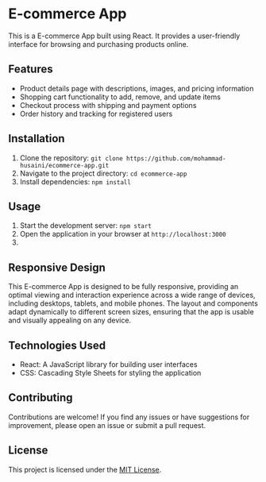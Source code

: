# E-commerce App

This is a E-commerce App built using React. It provides a user-friendly interface for browsing and purchasing products online.

## Features
- Product details page with descriptions, images, and pricing information
- Shopping cart functionality to add, remove, and update items
- Checkout process with shipping and payment options
- Order history and tracking for registered users

## Installation

1. Clone the repository: `git clone https://github.com/mohammad-husaini/ecommerce-app.git`
2. Navigate to the project directory: `cd ecommerce-app`
3. Install dependencies: `npm install`

## Usage

1. Start the development server: `npm start`
2. Open the application in your browser at `http://localhost:3000`
3. 
## Responsive Design

This E-commerce App is designed to be fully responsive, providing an optimal viewing and interaction experience across a wide range of devices, including desktops, tablets, and mobile phones. The layout and components adapt dynamically to different screen sizes, ensuring that the app is usable and visually appealing on any device.

## Technologies Used

- React: A JavaScript library for building user interfaces
- CSS: Cascading Style Sheets for styling the application

## Contributing

Contributions are welcome! If you find any issues or have suggestions for improvement, please open an issue or submit a pull request.

## License

This project is licensed under the [MIT License](LICENSE).
